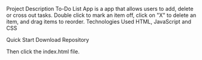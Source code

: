 Project Description
To-Do List App is a app that allows users to add, delete or cross out tasks. Double click to mark an item off, click on "X" to delete an item, and drag items to reorder.
Technologies Used
HTML, JavaScript and CSS

Quick Start
Download Repository

Then click the index.html file.
